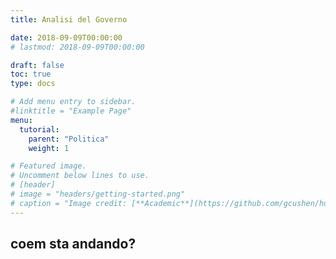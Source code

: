 ```yaml
---
title: Analisi del Governo

date: 2018-09-09T00:00:00
# lastmod: 2018-09-09T00:00:00

draft: false
toc: true
type: docs

# Add menu entry to sidebar.
#linktitle = "Example Page"
menu:
  tutorial:
    parent: "Politica"
    weight: 1

# Featured image.
# Uncomment below lines to use.
# [header]
# image = "headers/getting-started.png"
# caption = "Image credit: [**Academic**](https://github.com/gcushen/hugo-academic/)"
---
```


## coem sta andando?